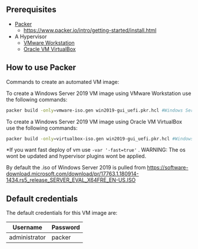 ## Prerequisites

- [Packer](https://www.packer.io/downloads.html)
  - <https://www.packer.io/intro/getting-started/install.html>
- A Hypervisor
  - [VMware Workstation](https://www.vmware.com/products/workstation-pro.html)
  - [Oracle VM VirtualBox](https://www.virtualbox.org/)

## How to use Packer

Commands to create an automated VM image:

To create a Windows Server 2019 VM image using VMware Workstation use the following commands:

```sh
packer build -only=vmware-iso.gen win2019-gui_uefi.pkr.hcl #Windows Server 2019 w/ GUI using UEFI
```

To create a Windows Server 2019 VM image using Oracle VM VirtualBox use the following commands:

```sh
packer build -only=virtualbox-iso.gen win2019-gui_uefi.pkr.hcl #Windows Server 2019 w/ GUI using UEFI
```

*If you want fast deploy of vm use `-var '-fast=true'` . WARNING: The os wont be updated and hypervisor plugins wont be applied.

By default the .iso of Windows Server 2019 is pulled from <https://software-download.microsoft.com/download/pr/17763.1.180914-1434.rs5_release_SERVER_EVAL_X64FRE_EN-US.ISO>


## Default credentials

The default credentials for this VM image are:

|Username|Password|
|--------|--------|
|administrator|packer|
